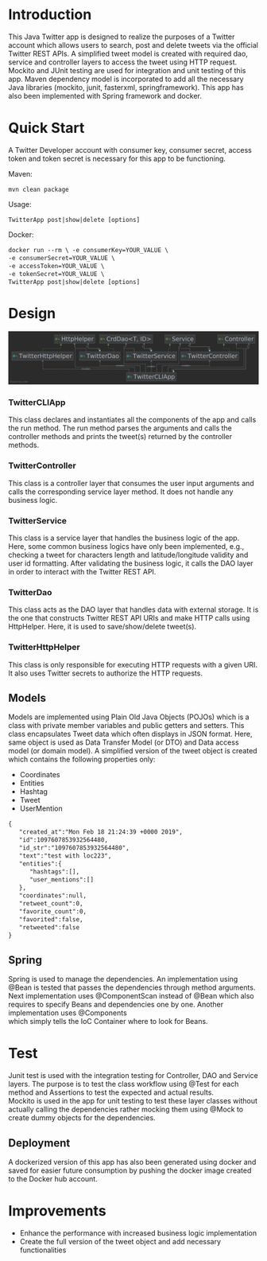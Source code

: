 # Introduction
This Java Twitter app is designed to realize the purposes of a Twitter account 
which allows users to search, post and delete tweets via the official Twitter REST APIs. 
A simplified tweet model is created with required dao, service and controller layers to access the tweet 
using HTTP request. 
Mockito and JUnit testing are used for integration and unit testing of this app. Maven dependency model is incorporated to 
add all the necessary Java libraries (mockito, junit, fasterxml, springframework). This app has also been implemented 
with Spring framework and docker.

# Quick Start
A Twitter Developer account with consumer key, consumer secret, access token and token secret 
  is necessary for this app to be functioning.

  Maven: 
  ```
  mvn clean package
  ``` 

  Usage:
  
  ```
  TwitterApp post|show|delete [options]
  ```
  Docker: 
  ```
  docker run --rm \ -e consumerKey=YOUR_VALUE \
  -e consumerSecret=YOUR_VALUE \
  -e accessToken=YOUR_VALUE \
  -e tokenSecret=YOUR_VALUE \
  TwitterApp post|show|delete [options]
  ```

# Design
![UML_TwitterApp](./assets/UML_TwitterApp.png)
### TwitterCLIApp
This class declares and instantiates all the components of the app and calls the run method. 
The run method parses the arguments and calls the controller methods and prints the tweet(s) returned 
by the controller methods.
### TwitterController
This class is a controller layer that consumes the user input arguments and calls the corresponding service layer
method. It does not handle any business logic.
### TwitterService
This class is a service layer that handles the business logic of the app. Here, some common business logics have 
only been implemented, e.g., checking a tweet for characters length and latitude/longitude validity and
user id formatting. After validating the business logic, it calls the DAO layer in order to interact 
with the Twitter REST API.
### TwitterDao
This class acts as the DAO layer that handles data with external storage. It is the one that constructs Twitter REST API URIs 
and make HTTP calls using HttpHelper. Here, it is used to save/show/delete tweet(s).
### TwitterHttpHelper
This class is only responsible for executing HTTP requests with a given URI. It also uses Twitter secrets to
authorize the HTTP requests.

## Models
Models are implemented using Plain Old Java Objects (POJOs) which is a class with private member variables and
public getters and setters. This class encapsulates Tweet data which often displays in JSON format.
Here, same object is used as Data Transfer Model (or DTO) and Data access model (or domain model).
A simplified version of the tweet object is created which contains the following properties only:
* Coordinates 
* Entities
* Hashtag
* Tweet
* UserMention
```
{
   "created_at":"Mon Feb 18 21:24:39 +0000 2019",
   "id":1097607853932564480,
   "id_str":"1097607853932564480",
   "text":"test with loc223",
   "entities":{
      "hashtags":[],      
      "user_mentions":[]  
   },
   "coordinates":null,    
   "retweet_count":0,
   "favorite_count":0,
   "favorited":false,
   "retweeted":false
}
```
## Spring
Spring is used to manage the dependencies. An implementation using @Bean is tested that
  passes the dependencies through method arguments. Next implementation uses @ComponentScan instead of @Bean
  which also requires to specify Beans and dependencies one by one. Another implementation uses @Components  
  which simply tells the IoC Container where to look for Beans.

# Test
Junit test is used with the integration testing for Controller, DAO and Service layers. The purpose is 
to test the class workflow using @Test for each method and Assertions to test the expected and actual results.
</br>
Mockito is used in the app for unit testing to test these layer classes without actually calling the dependencies 
rather mocking them using @Mock to create dummy objects for the dependencies.

## Deployment
A dockerized version of this app has also been generated using docker and saved for easier 
future consumption by pushing the docker image created to the Docker hub account.


# Improvements
- Enhance the performance with increased business logic implementation
- Create the full version of the tweet object and add necessary functionalities
